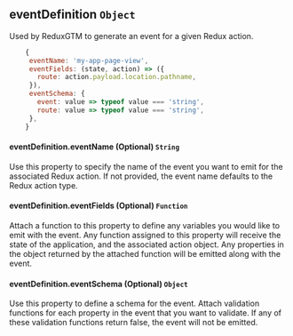 ## eventDefinition `Object`
Used by ReduxGTM to generate an event for a given Redux action.

```js
    {
     eventName: 'my-app-page-view',
     eventFields: (state, action) => ({
       route: action.payload.location.pathname,
     }),
     eventSchema: {
       event: value => typeof value === 'string',
       route: value => typeof value === 'string',
     },
    }
```

#### eventDefinition.eventName (Optional) `String`
Use this property to specify the name of the event you want to emit
for the associated Redux action. If not provided, the event name
defaults to the Redux action type.

#### eventDefinition.eventFields (Optional) `Function`
Attach a function to this property to define any variables you would
like to emit with the event. Any function assigned to this property
will receive the state of the application, and the associated action
object. Any properties in the object returned by the attached function
will be emitted along with the event.

#### eventDefinition.eventSchema (Optional) `Object`
Use this property to define a schema for the event. Attach validation
functions for each property in the event that you want to validate. If
any of these validation functions return false, the event will not be
emitted.
